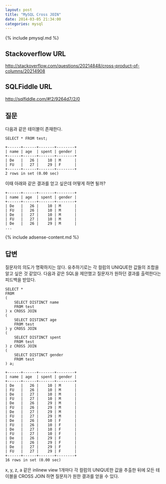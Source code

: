 ```yaml
---
layout: post
title: "MySQL Cross JOIN"
date: 2014-03-05 21:34:00
categories: mysql
---
```


{% include pmysql.md %}

## Stackoverflow URL

http://stackoverflow.com/questions/20214848/cross-product-of-columns/20214908

## SQLFiddle URL

http://sqlfiddle.com/#!2/9264d7/2/0

## 질문

다음과 같은 테이블이 존재한다.

    SELECT * FROM test;
     
    +------+------+-------+--------+
    | name | age  | spent | gender |
    +------+------+-------+--------+
    | De   |   26 |    10 | M      |
    | FU   |   27 |    29 | F      |
    +------+------+-------+--------+
    2 rows in set (0.00 sec)

이때 아래와 같은 결과를 얻고 싶은데 어떻게 하면 될까?

    +------+------+-------+--------+
    | name | age  | spent | gender |
    +------+------+-------+--------+
    | De   |   26 |    10 | M      |
    | FU   |   26 |    10 | M      |
    | De   |   27 |    10 | M      |
    | FU   |   27 |    10 | M      |
    | De   |   26 |    29 | M      |
    ...

{% include adsense-content.md %}

## 답변

질문자의 의도가 명확하지는 않다. 유추하기로는 각 컬럼의 UNIQUE한 값들의 조합을 알고 싶은 것 같았다. 다음과 같은 SQL을 제안했고 질문자가 원하던 결과를 출력한다는 피드백을 받았다.

    SELECT *
    FROM
    (
        SELECT DISTINCT name
        FROM test
    ) x CROSS JOIN
    (
        SELECT DISTINCT age
        FROM test
    ) y CROSS JOIN
    (
        SELECT DISTINCT spent
        FROM test
    ) z CROSS JOIN
    (
        SELECT DISTINCT gender
        FROM test
    ) a;
     
    +------+------+-------+--------+
    | name | age  | spent | gender |
    +------+------+-------+--------+
    | De   |   26 |    10 | M      |
    | FU   |   26 |    10 | M      |
    | De   |   27 |    10 | M      |
    | FU   |   27 |    10 | M      |
    | De   |   26 |    29 | M      |
    | FU   |   26 |    29 | M      |
    | De   |   27 |    29 | M      |
    | FU   |   27 |    29 | M      |
    | De   |   26 |    10 | F      |
    | FU   |   26 |    10 | F      |
    | De   |   27 |    10 | F      |
    | FU   |   27 |    10 | F      |
    | De   |   26 |    29 | F      |
    | FU   |   26 |    29 | F      |
    | De   |   27 |    29 | F      |
    | FU   |   27 |    29 | F      |
    +------+------+-------+--------+
    16 rows in set (0.00 sec)
 
x, y, z, a 같은 inlinew view 1개마다 각 컬럼의 UNIQUE한 값을 추출한 뒤에 모든 테이블을 CROSS JOIN 하면 질문자가 원한 결과를 얻을 수 있다.
